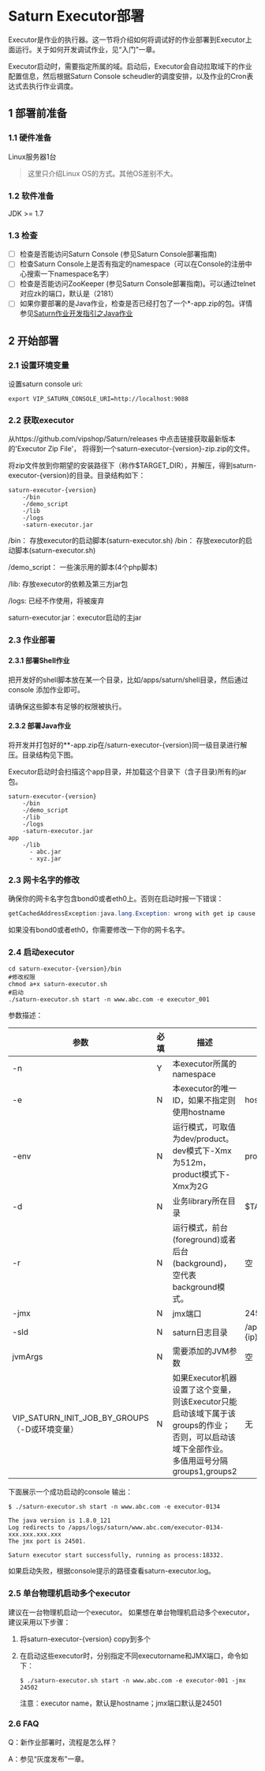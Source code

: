 # Saturn Executor部署

Executor是作业的执行器。这一节将介绍如何将调试好的作业部署到Executor上面运行。关于如何开发调试作业，见“入门”一章。

Executor启动时，需要指定所属的域。启动后，Executor会自动拉取域下的作业配置信息，然后根据Saturn Console scheudler的调度安排，以及作业的Cron表达式去执行作业调度。

## 1 部署前准备 ##

### 1.1 硬件准备

Linux服务器1台

> 这里只介绍Linux OS的方式。其他OS差别不大。

### 1.2 软件准备

JDK  >= 1.7

### 1.3 检查

- [ ] 检查是否能访问Saturn Console (参见Saturn Console部署指南)
- [ ] 检查Saturn Console上是否有指定的namespace（可以在Console的注册中心搜索一下namespace名字）
- [ ] 检查是否能访问ZooKeeper (参见Saturn Console部署指南)。可以通过telnet 对应zk的端口，默认是（2181）
- [ ] 如果你要部署的是Java作业，检查是否已经打包了一个*-app.zip的包。详情参见[Saturn作业开发指引之Java作业](zh-cn/2.x/saturn-dev-java.md)

## 2 开始部署 ##

### 2.1 设置环境变量

设置saturn console uri:

```Shell
export VIP_SATURN_CONSOLE_URI=http://localhost:9088
```

### 2.2 获取executor ###

从https://github.com/vipshop/Saturn/releases 中点击链接获取最新版本的'Executor Zip File'，
将得到一个saturn-executor-{version}-zip.zip的文件。

将zip文件放到你期望的安装路径下（称作$TARGET_DIR），并解压，得到saturn-executor-{version}的目录。目录结构如下：

    saturn-executor-{version}
        -/bin
        -/demo_script
        -/lib
        -/logs
        -saturn-executor.jar

/bin： 存放executor的启动脚本(saturn-executor.sh)
/bin： 存放executor的启动脚本(saturn-executor.sh)

/demo_script： 一些演示用的脚本(4个php脚本)

/lib:  存放executor的依赖及第三方jar包

/logs: 已经不作使用，将被废弃

saturn-executor.jar：executor启动的主jar

### 2.3 作业部署

#### 2.3.1 部署Shell作业

把开发好的shell脚本放在某一个目录，比如/apps/saturn/shell目录，然后通过 console 添加作业即可。

请确保这些脚本有足够的权限被执行。

#### 2.3.2 部署Java作业

将开发并打包好的**-app.zip在/saturn-executor-{version}同一级目录进行解压。目录结构见下图。

Executor启动时会扫描这个app目录，并加载这个目录下（含子目录)所有的jar包。

```
saturn-executor-{version}
    -/bin
    -/demo_script
    -/lib
    -/logs
    -saturn-executor.jar
app
    -/lib
      - abc.jar
      - xyz.jar
```

### 2.3 网卡名字的修改

确保你的网卡名字包含bond0或者eth0上。否则在启动时报一下错误：

```java
getCachedAddressException:java.lang.Exception: wrong with get ip cause by could not read any info from local host, bond0 and eth0
```

如果没有bond0或者eth0，你需要修改一下你的网卡名字。

### 2.4 启动executor ###

```shell
cd saturn-executor-{version}/bin
#修改权限
chmod a+x saturn-executor.sh
#启动
./saturn-executor.sh start -n www.abc.com -e executor_001
```

参数描述：

| 参数                                           | 必填 | 描述                                                         | 默认值                                             |
| ---------------------------------------------- | ---- | ------------------------------------------------------------ | -------------------------------------------------- |
| -n                                             | Y    | 本executor所属的namespace                                    |                                                    |
| -e                                             | N    | 本executor的唯一ID，如果不指定则使用hostname                 | hostname                                           |
| -env                                           | N    | 运行模式，可取值为dev/product。 dev模式下-Xmx为512m，product模式下-Xmx为2G | product                                            |
| -d                                             | N    | 业务library所在目录                                          | $TARGET_DIR/app                                    |
| -r                                             | N    | 运行模式，前台(foreground)或者后台(background)，空代表background模式。 | 空                                                 |
| -jmx                                           | N    | jmx端口                                                      | 24501                                              |
| -sld                                           | N    | saturn日志目录                                               | /apps/logs/saturn/{namespace}/{executorname}-{ip}/ |
| jvmArgs                                        | N    | 需要添加的JVM参数                                            | 空                                                 |
| VIP_SATURN_INIT_JOB_BY_GROUPS （-D或环境变量） | N    | 如果Executor机器设置了这个变量，则该Executor只能启动该域下属于该groups的作业； 否则，可以启动该域下全部作业。<br />多值用逗号分隔groups1,groups2 | 无                                                 |

下面展示一个成功启动的console 输出：

```shell
$ ./saturn-executor.sh start -n www.abc.com -e executor-0134

The java version is 1.8.0_121
Log redirects to /apps/logs/saturn/www.abc.com/executor-0134-xxx.xxx.xxx.xxx
The jmx port is 24501.

Saturn executor start successfully, running as process:18332.
```

如果启动失败，根据console提示的路径查看saturn-executor.log。

### 2.5 单台物理机启动多个executor ###

建议在一台物理机启动一个executor。 如果想在单台物理机启动多个executor，建议采用以下步骤：

1. 将saturn-executor-{version} copy到多个

2. 在启动这些executor时，分别指定不同executorname和JMX端口，命令如下：

   ```Shell
   $ ./saturn-executor.sh start -n www.abc.com -e executor-001 -jmx 24502
   ```

   注意：executor name，默认是hostname；jmx端口默认是24501

### 2.6 FAQ

Q：新作业部署时，流程是怎么样？

A：参见“灰度发布”一章。

